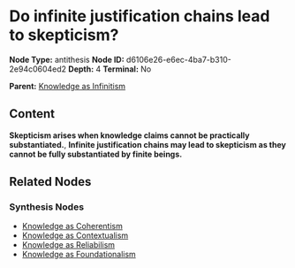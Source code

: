 # Do infinite justification chains lead to skepticism?

**Node Type:** antithesis
**Node ID:** d6106e26-e6ec-4ba7-b310-2e94c0604ed2
**Depth:** 4
**Terminal:** No

**Parent:** [Knowledge as Infinitism](knowledge-as-infinitism-synthesis-536be45f-2126-45ff-a06e-6a54e2685dc2.md)

## Content

**Skepticism arises when knowledge claims cannot be practically substantiated.**, **Infinite justification chains may lead to skepticism as they cannot be fully substantiated by finite beings.**

## Related Nodes

### Synthesis Nodes

- [Knowledge as Coherentism](knowledge-as-coherentism-synthesis-8f2f0b5c-de63-4f92-96da-7126c2736ab8.md)
- [Knowledge as Contextualism](knowledge-as-contextualism-synthesis-c3225070-112a-4893-94bc-1a5c2b60ee6b.md)
- [Knowledge as Reliabilism](knowledge-as-reliabilism-synthesis-a63bda20-1c35-445d-92db-4cd6b911bc78.md)
- [Knowledge as Foundationalism](knowledge-as-foundationalism-synthesis-42dcc581-a731-4b9a-b7ef-262636fc41e8.md)
